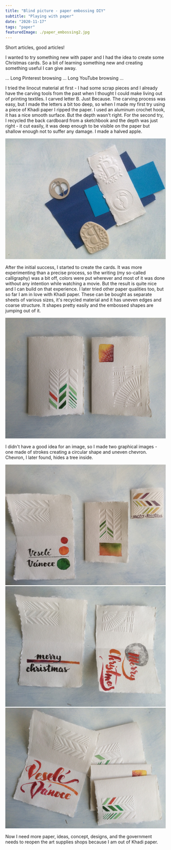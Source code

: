 ```yaml
---
title: "Blind picture - paper embossing DIY"
subtitle: "Playing with paper"
date: "2020-11-17"
tags: "paper"
featuredImage: ./paper_embossing2.jpg
---
```


Short articles, good articles!

I wanted to try something new with paper and I had the idea to create some Christmas cards. So a bit of learning something new and creating something useful I can give away.

...
Long Pinterest browsing
...
Long YouTube browsing
...

I tried the linocut material at first - I had some scrap pieces and I already have the carving tools from the past when I thought I could make living out of printing textiles. I carved letter B. Just Because. The carving process was easy, but I made the letters a bit too deep, so when I made my first try using a piece of Khadi paper I ripped the paper. I used an aluminum crochet hook, it has a nice smooth surface. But the depth wasn't right. For the second try, I recycled the back cardboard from a sketchbook and the depth was just right - it cut easily, it was deep enough to be visible on the paper but shallow enough not to suffer any damage. I made a halved apple.


![Letter B and Apple embossing molds](./paper_embossing1.jpg)

After the initial success, I started to create the cards. It was more experimenting than a precise process, so the writing (my so-called calligraphy) was a bit off, colors were put wherever and most of it was done without any intention while watching a movie. But the result is quite nice and I can build on that experience.
I later tried other paper qualities too, but so far I am in love with Khadi paper. These can be bought as separate sheets of various sizes, it's recycled material and it has uneven edges and coarse structure. It shapes pretty easily and the embossed shapes are jumping out of it.

![Two cards with embossed motive](./paper_embossing4.jpg)

I didn't have a good idea for an image, so I made two graphical images - one made of strokes creating a circular shape and uneven chevron. Chevron, I later found, hides a tree inside.

![Test cards with text inside](./paper_embossing3.jpg)
![Text inside variations](./paper_embossing5.jpg)
![Merry Christmas in Czech](./paper_embossing6.jpg)

Now I need more paper, ideas, concept, designs, and the government needs to reopen the art supplies shops because I am out of Khadi paper.
